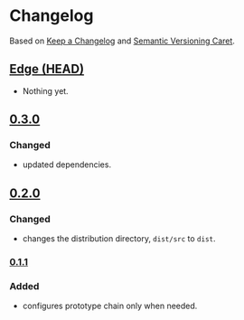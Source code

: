 
# Changelog

Based on [Keep a Changelog] and [Semantic Versioning Caret].

## [Edge (HEAD)][edge]

* Nothing yet.

## [0.3.0]

### Changed

* updated dependencies.

## [0.2.0]

### Changed

* changes the distribution directory, `dist/src` to `dist`.

### [0.1.1]

### Added

* configures prototype chain only when needed.

[Keep a Changelog]: http://keepachangelog.com/en/1.0.0/
[Semantic Versioning Caret]: https://github.com/myowncake/semver-caret
[edge]: https://github.com/typescript-plus/builtin-class-decorator/compare/v0.3.0...HEAD
[0.3.0]: https://github.com/typescript-plus/builtin-class-decorator/compare/v0.2.0...v0.3.0
[0.2.0]: https://github.com/typescript-plus/builtin-class-decorator/compare/v0.1.1...v0.2.0
[0.1.1]: https://github.com/typescript-plus/builtin-class-decorator/compare/v0.1.0...v0.1.1
